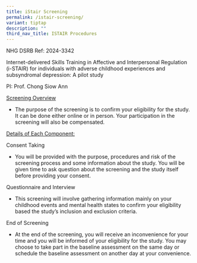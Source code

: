 ```yaml
---
title: iStair Screening
permalink: /istair-screening/
variant: tiptap
description: ""
third_nav_title: ISTAIR Procedures
---
```

<p>NHG DSRB Ref: 2024-3342</p>
<p>Internet-delivered Skills Training in Affective and Interpersonal Regulation
(i-STAIR) for individuals with adverse childhood experiences and subsyndromal
depression: A pilot study</p>
<p>PI: Prof. Chong Siow Ann</p>
<p><u>Screening Overview</u>
</p>
<ul data-tight="true" class="tight">
<li>
<p>The purpose of the screening is to confirm your eligibility for the study.
It can be done either online or in person. Your participation in the screening
will also be compensated.</p>
</li>
</ul>
<p><u>Details of Each Component:</u>
</p>
<p>Consent Taking</p>
<ul data-tight="true" class="tight">
<li>
<p>You will be provided with the purpose, procedures and risk of the screening
process and some information about the study. You will be given time to
ask question about the screening and the study itself before providing
your consent.</p>
</li>
</ul>
<p>Questionnaire and Interview</p>
<ul data-tight="true" class="tight">
<li>
<p>This screening will involve gathering information mainly on your childhood
events and mental health states to confirm your eligibility based the study’s
inclusion and exclusion criteria.</p>
</li>
</ul>
<p>End of Screening</p>
<ul data-tight="true" class="tight">
<li>
<p>At the end of the screening, you will receive an inconvenience for your
time and you will be informed of your eligibility for the study. You may
choose to take part in the baseline assessment on the same day or schedule
the baseline assessment on another day at your convenience.</p>
</li>
</ul>
<p></p>